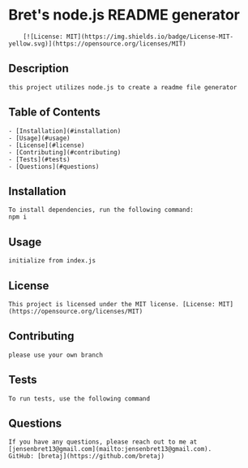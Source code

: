 # Bret's node.js README generator

        [![License: MIT](https://img.shields.io/badge/License-MIT-yellow.svg)](https://opensource.org/licenses/MIT)

## Description
    this project utilizes node.js to create a readme file generator

## Table of Contents
    - [Installation](#installation)
    - [Usage](#usage)
    - [License](#license)
    - [Contributing](#contributing)
    - [Tests](#tests)
    - [Questions](#questions)

## Installation
    To install dependencies, run the following command:
    npm i
   
## Usage
    initialize from index.js

## License
    This project is licensed under the MIT license. [License: MIT](https://opensource.org/licenses/MIT)

## Contributing 
    please use your own branch

## Tests
    To run tests, use the following command 
    
    
## Questions
    If you have any questions, please reach out to me at [jensenbret13@gmail.com](mailto:jensenbret13@gmail.com).
    GitHub: [bretaj](https://github.com/bretaj)
